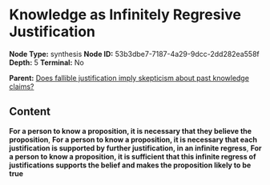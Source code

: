 # Knowledge as Infinitely Regresive Justification

**Node Type:** synthesis
**Node ID:** 53b3dbe7-7187-4a29-9dcc-2dd282ea558f
**Depth:** 5
**Terminal:** No

**Parent:** [Does fallible justification imply skepticism about past knowledge claims?](does-fallible-justification-imply-skepticism-about-past-knowledge-claims-antithesis-c839257a-3ea8-4ae8-8f97-c795164751c0.md)

## Content

**For a person to know a proposition, it is necessary that they believe the proposition**, **For a person to know a proposition, it is necessary that each justification is supported by further justification, in an infinite regress**, **For a person to know a proposition, it is sufficient that this infinite regress of justifications supports the belief and makes the proposition likely to be true**
